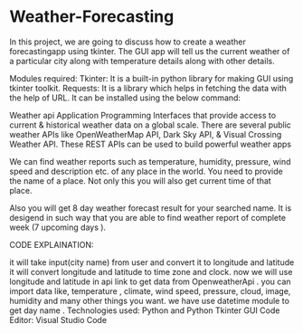 # Weather-Forecasting

In this project, we are going to discuss how to create a weather forecastingapp using tkinter. The GUI app will tell us the current weather of a particular city along with temperature details along with other details.

Modules required: Tkinter: It is a built-in python library for making GUI using tkinter toolkit. Requests: It is a library which helps in fetching the data with the help of URL. It can be installed using the below command:

Weather api Application Programming Interfaces that provide access to current & historical weather data on a global scale. There are several public weather APIs like OpenWeatherMap API, Dark Sky API, & Visual Crossing Weather API. These REST APIs can be used to build powerful weather apps

We can find weather reports such as temperature, humidity, pressure, wind speed and description etc. of any place in the world. You need to provide the name of a place. Not only this you will also get current time of that place.

Also you will get 8 day weather forecast result for your searched name. It is desigend in such way that you are able to find weather report of complete week (7 upcoming days ).

CODE EXPLAINATION:

it will take input(city name) from user and convert it to longitude and latitude
it will convert longitude and latitude to time zone and clock.
now we will use longitude and latitude in api link to get data from OpenweatherApi .
you can import data like, temperature , climate, wind speed, pressure, cloud, image, humidity and many other things you want.
we have use datetime module to get day name .
Technologies used: Python and Python Tkinter GUI Code Editor: Visual Studio Code

